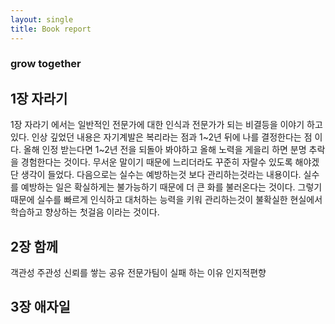 ```yaml
---
layout: single
title: Book report
---
```



###  grow together

## 1장 자라기

1장 자라기 에서는 일반적인 전문가에 대한 인식과 전문가가 되는 비결등을 이야기 하고있다.
인상 깊었던 내용은 자기계발은 복리라는 점과 1&#126;2년 뒤에 나를 결정한다는 점 이다. 
올해 인정 받는다면 1&#126;2년 전을 되돌아 봐야하고 올해 노력을 게을리 하면 분명 추락을 경험한다는 것이다.
무서운 말이기 때문에 느리더라도 꾸준히 자랄수 있도록 해야겠단 생각이 들었다.
다음으로는 실수는 예방하는것 보다 관리하는것라는 내용이다.
실수를 예방하는 일은 확실하게는 불가능하기 때문에 더 큰 화를 불러온다는 것이다.
그렇기 때문에 실수를 빠르게 인식하고 대처하는 능력을 키워 관리하는것이 불확실한 현실에서 학습하고 향상하는 첫걸음 이라는 것이다.

## 2장 함께

객관성 주관성
신뢰를 쌓는 공유
전문가팀이 실패 하는 이유
인지적편향 

## 3장 애자일



